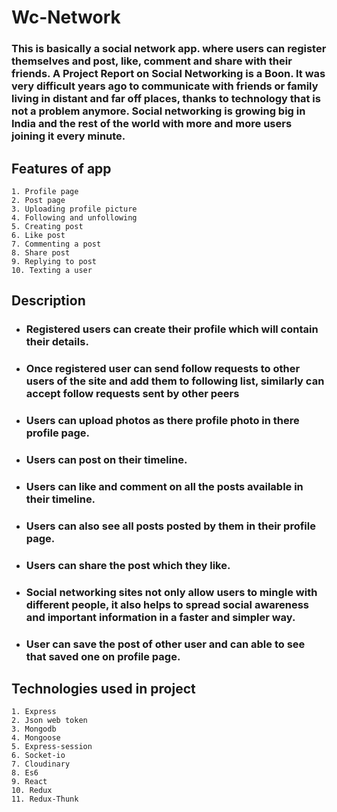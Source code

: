 
# Wc-Network

### This is basically a social network app. where users can register themselves and post, like, comment and share with their friends.  A Project Report on Social Networking is a Boon. It was very difficult years ago to communicate with friends or family living in distant and far off places, thanks to technology that is not a problem anymore. Social networking is growing big in India and the rest of the world with more and more users joining it every minute.

## Features of app

    1. Profile page
    2. Post page
    3. Uploading profile picture
    4. Following and unfollowing
    5. Creating post
    6. Like post
    7. Commenting a post
    8. Share post
    9. Replying to post
    10. Texting a user

## Description
* ### Registered users can create their profile which will contain their details.
* ### Once registered user can send follow requests to other users of the site and add them to following list, similarly can accept follow requests sent by other peers  
* ### Users can upload photos as there profile photo in there profile page.
* ### Users can post on their timeline.
* ### Users can like and comment on all the posts available in their timeline.
* ### Users can also see all posts posted by them in their profile page.
* ### Users can share the post which they like.
* ### Social networking sites not only allow users to mingle with different people, it also helps to spread social awareness and important information in a faster and simpler way.
* ### User can save the post of other user and can able to see that saved one on profile page.

## Technologies used in project
    1. Express
    2. Json web token
    3. Mongodb
    4. Mongoose
    5. Express-session
    6. Socket-io
    7. Cloudinary
    8. Es6
    9. React
    10. Redux
    11. Redux-Thunk
